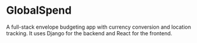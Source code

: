 # GlobalSpend
A full-stack envelope budgeting app with currency conversion and location tracking.  It uses Django for the backend and React for the frontend.
